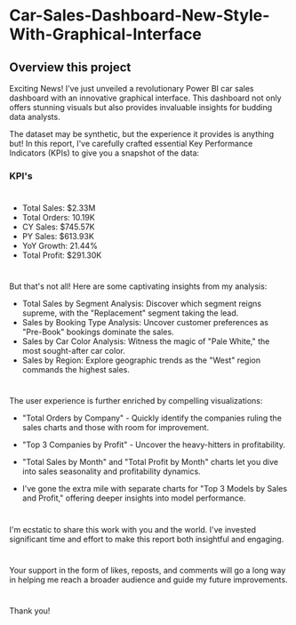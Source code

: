 # Car-Sales-Dashboard-New-Style-With-Graphical-Interface

## Overview this project
Exciting News! I've just unveiled a revolutionary Power BI car sales dashboard with an innovative graphical interface. This dashboard not only offers stunning visuals but also provides invaluable insights for budding data analysts.

The dataset may be synthetic, but the experience it provides is anything but! In this report, I've carefully crafted essential Key Performance Indicators (KPIs) to give you a snapshot of the data:

### KPI's
#
* Total Sales: $2.33M
* Total Orders: 10.19K
* CY Sales: $745.57K
* PY Sales: $613.93K
* YoY Growth: 21.44%
* Total Profit: $291.30K
#

But that's not all! Here are some captivating insights from my analysis:

* Total Sales by Segment Analysis: Discover which segment reigns supreme, with the "Replacement" segment taking the lead.
* Sales by Booking Type Analysis: Uncover customer preferences as "Pre-Book" bookings dominate the sales.
* Sales by Car Color Analysis: Witness the magic of "Pale White," the most sought-after car color.
* Sales by Region: Explore geographic trends as the "West" region commands the highest sales.
#

The user experience is further enriched by compelling visualizations:
* "Total Orders by Company" - Quickly identify the companies ruling the sales charts and those with room for improvement.

* "Top 3 Companies by Profit" - Uncover the heavy-hitters in profitability.

* "Total Sales by Month" and "Total Profit by Month" charts let you dive into sales seasonality and profitability dynamics.

* I've gone the extra mile with separate charts for "Top 3 Models by Sales and Profit," offering deeper insights into model performance.
#
I'm ecstatic to share this work with you and the world. I've invested significant time and effort to make this report both insightful and engaging.
#
Your support in the form of likes, reposts, and comments will go a long way in helping me reach a broader audience and guide my future improvements. 
#
Thank you!
#
